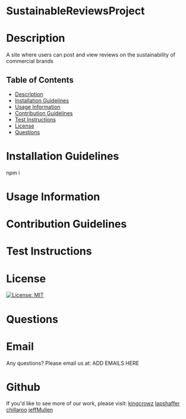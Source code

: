# SustainableReviewsProject

# Description
A site where users can post and view reviews on the sustainability of commercial brands


## Table of Contents
* [Description](#Description)
* [Installation Guidelines](#Installation-Guidelines)
* [Usage Information](#Usage-Information)
* [Contribution Guidelines](#Contribution-Guidelines)
* [Test Instructions](#Test-Instructions)
* [License](#License)
* [Questions](#Questions)

      
# Installation Guidelines
npm i

      
# Usage Information

      
# Contribution Guidelines

      
# Test Instructions


# License
[![License: MIT](https://img.shields.io/badge/License-MIT-yellow.svg)](https://opensource.org/licenses/MIT)
# Questions

# Email
Any questions? Please email us at:
ADD EMAILS HERE


# Github
If you'd like to see more of our work, please visit:
[kingcrowz](https://github.com/kingcrowz)
[lapshaffer](https://github.com/lapshaffer)
[chillaroo](https://github.com/Chillaroo)
[jeffMullen](https://github.com/jeffMullen)

